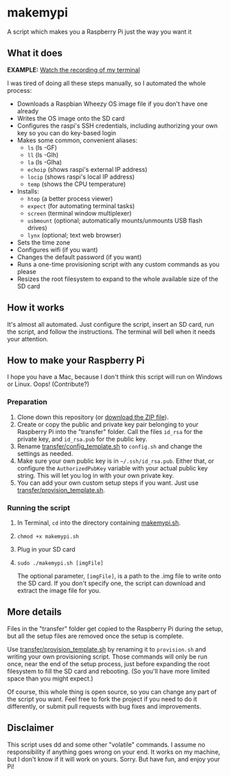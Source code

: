 makemypi
========

A script which makes you a Raspberry Pi just the way you want it



## What it does

**EXAMPLE:** [Watch the recording of my terminal](http://ascii.io/a/4525)

I was tired of doing all these steps manually, so I automated the whole process:

- Downloads a Raspbian Wheezy OS image file if you don't have one already
- Writes the OS image onto the SD card
- Configures the raspi's SSH credentials, including authorizing your own key so you can do key-based login
- Makes some common, convenient aliases:
   - `ls` (ls -GF)
   - `ll` (ls -Glh)
   - `la` (ls -Glha)
   - `echoip` (shows raspi's external IP address)
   - `locip` (shows raspi's local IP address)
   - `temp` (shows the CPU temperature)
- Installs:
   - `htop` (a better process viewer)
   - `expect` (for automating terminal tasks)
   - `screen` (terminal window multiplexer)
   - `usbmount` (optional; automatically mounts/unmounts USB flash drives)
   - `lynx` (optional; text web browser)
- Sets the time zone
- Configures wifi (if you want)
- Changes the default password (if you want)
- Runs a one-time provisioning script with any custom commands as you please
- Resizes the root filesystem to expand to the whole available size of the SD card



## How it works

It's almost all automated. Just configure the script, insert an SD card, run the script, and follow
the instructions. The terminal will bell when it needs your attention.



## How to make your Raspberry Pi

I hope you have a Mac, because I don't think this script will run on Windows or Linux. Oops! (Contribute?)


### Preparation

1. Clone down this repository (or [download the ZIP file](https://github.com/mholt/makemypi/archive/master.zip)).
2. Create or copy the public and private key pair belonging to your Raspberry Pi into the "transfer" folder.
   Call the files `id_rsa` for the private key, and `id_rsa.pub` for the public key.
3. Rename [transfer/config_template.sh](https://github.com/mholt/makemypi/blob/master/transfer/config_template.sh)
   to `config.sh` and change the settings as needed.
4. Make sure your own public key is in `~/.ssh/id_rsa.pub`. Either that, or configure the `AuthorizedPubKey` variable
   with your actual public key string. This will let you log in with your own private key.
5. You can add your own custom setup steps if you want. Just use
   [transfer/provision_template.sh](https://github.com/mholt/makemypi/blob/master/transfer/provision_template.sh).

### Running the script

1. In Terminal, `cd` into the directory containing [makemypi.sh](https://github.com/mholt/makemypi/blob/master/makemypi.sh).
2. `chmod +x makemypi.sh`
3. Plug in your SD card
4. `sudo ./makemypi.sh [imgFile]`
   
   The optional parameter, `[imgFile]`, is a path to the .img file to write onto the SD card.
   If you don't specify one, the script can download and extract the image file for you.




## More details

Files in the "transfer" folder get copied to the Raspberry Pi during the setup, but all the setup
files are removed once the setup is complete.

Use [transfer/provision_template.sh](https://github.com/mholt/makemypi/blob/master/transfer/provision_template.sh)
by renaming it to `provision.sh` and writing your own provisioning script. Those commands will only be run once,
near the end of the setup process, just before expanding the root filesystem to fill the SD card and rebooting.
(So you'll have more limited space than you might expect.)

Of course, this whole thing is open source, so you can change any part of the script you want. Feel free to fork
the project if you need to do it differently, or submit pull requests with bug fixes and improvements.


## Disclaimer

This script uses dd and some other "volatile" commands. I assume no responsibility if anything goes wrong
on your end. It works on my machine, but I don't know if it will work on yours. Sorry.
But have fun, and enjoy your Pi!